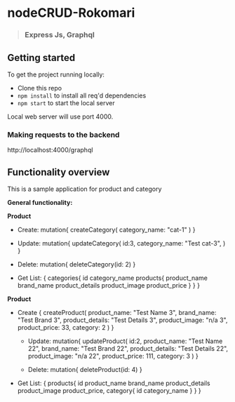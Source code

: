 # nodeCRUD-Rokomari

> ### Express Js, Graphql

## Getting started

To get the project running locally:

- Clone this repo
- `npm install` to install all req'd dependencies
- `npm start` to start the local server

Local web server will use port 4000.

### Making requests to the backend 

http://localhost:4000/graphql

## Functionality overview

This is a sample application for product and category

**General functionality:**

**Product**
- Create:
  mutation{
    createCategory(
      category_name: "cat-1"
    )
  }
  
- Update:
  mutation{
    updateCategory(
      id:3,
      category_name: "Test cat-3",
    )
  }
  
- Delete:
  mutation{
    deleteCategory(id: 2)
  }
  
- Get List:
  {
    categories{
      id
      category_name
      products{
        product_name
        brand_name
        product_details
        product_image
        product_price
      }
    }
  }


**Product**
- Create
  {
    createProduct(
      product_name: "Test Name 3", 
      brand_name: "Test Brand 3", 
      product_details: "Test Details 3",
      product_image: "n/a 3",
      product_price: 33,
      category: 2
    )
  }
  
  - Update:
    mutation{
      updateProduct(
        id:2,
        product_name: "Test Name 22", 
        brand_name: "Test Brand 22", 
        product_details: "Test Details 22",
        product_image: "n/a 22",
        product_price: 111,
        category: 3
      )
    }

  - Delete:
    mutation{
      deleteProduct(id: 4)
    }
    
- Get List:
  {
    products{
      id
      product_name
      brand_name
      product_details
      product_image
      product_price,
      category{
        id
        category_name
      }
    }
  }

